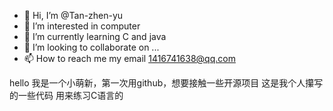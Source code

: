 - 👋 Hi, I’m @Tan-zhen-yu
- 👀 I’m interested in computer
- 🌱 I’m currently learning C and java
- 💞️ I’m looking to collaborate on ...
- 📫 How to reach me my email 1416741638@qq.com

<!---
Tan-zhen-yu/Tan-zhen-yu is a ✨ special ✨ repository because its `README.md` (this file) appears on your GitHub profile.
You can click the Preview link to take a look at your changes.
--->
hello 
我是一个小萌新，第一次用github，想要接触一些开源项目
这是我个人攥写的一些代码
用来练习C语言的

